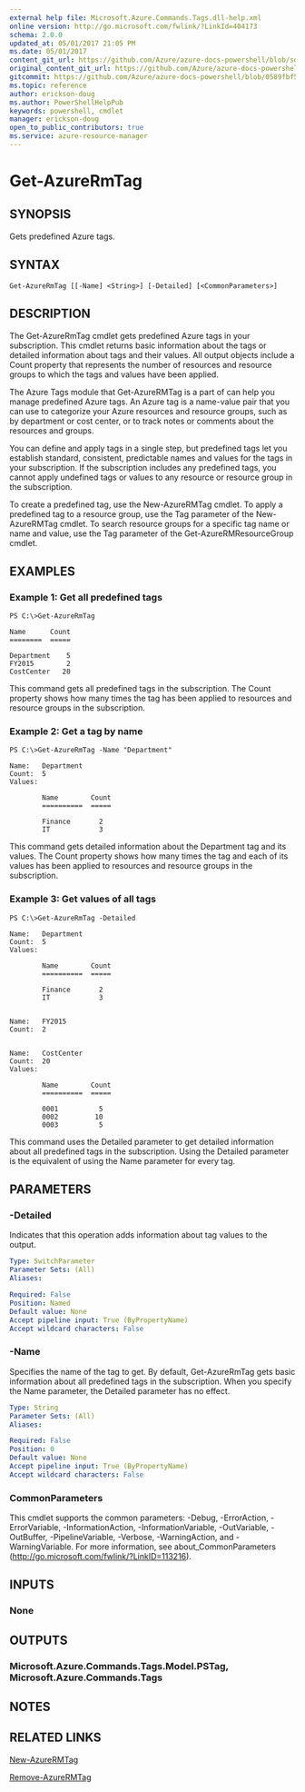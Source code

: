```yaml
---
external help file: Microsoft.Azure.Commands.Tags.dll-help.xml
online version: http://go.microsoft.com/fwlink/?LinkId=404173
schema: 2.0.0
updated_at: 05/01/2017 21:05 PM
ms.date: 05/01/2017
content_git_url: https://github.com/Azure/azure-docs-powershell/blob/sdw-version-test/azureps-cmdlets-docs/ResourceManager/AzureRM.Tags/v1.0.12/Get-AzureRmTag.md
original_content_git_url: https://github.com/Azure/azure-docs-powershell/blob/sdw-version-test/azureps-cmdlets-docs/ResourceManager/AzureRM.Tags/v1.0.12/Get-AzureRmTag.md
gitcommit: https://github.com/Azure/azure-docs-powershell/blob/0589fbf53d27e39e0cf445261d29c64fb0859d62
ms.topic: reference
author: erickson-doug
ms.author: PowerShellHelpPub
keywords: powershell, cmdlet
manager: erickson-doug
open_to_public_contributors: true
ms.service: azure-resource-manager
---
```


# Get-AzureRmTag

## SYNOPSIS
Gets predefined Azure tags.

## SYNTAX

```
Get-AzureRmTag [[-Name] <String>] [-Detailed] [<CommonParameters>]
```

## DESCRIPTION
The Get-AzureRmTag cmdlet gets predefined Azure tags in your subscription.
This cmdlet returns basic information about the tags or detailed information about tags and their values.
All output objects include a Count property that represents the number of resources and resource groups to which the tags and values have been applied.

The Azure Tags module that Get-AzureRMTag is a part of can help you manage predefined Azure tags.
An Azure tag is a name-value pair that you can use to categorize your Azure resources and resource groups, such as by department or cost center, or to track notes or comments about the resources and groups.

You can define and apply tags in a single step, but predefined tags let you establish standard, consistent, predictable names and values for the tags in your subscription.
If the subscription includes any predefined tags, you cannot apply undefined tags or values to any resource or resource group in the subscription.

To create a predefined tag, use the New-AzureRMTag cmdlet.
To apply a predefined tag to a resource group, use the Tag parameter of the New-AzureRMTag cmdlet.
To search resource groups for a specific tag name or name and value, use the Tag parameter of the Get-AzureRMResourceGroup cmdlet.

## EXAMPLES

### Example 1: Get all predefined tags
```
PS C:\>Get-AzureRmTag

Name      Count
========  =====

Department    5
FY2015        2
CostCenter   20
```

This command gets all predefined tags in the subscription.
The Count property shows how many times the tag has been applied to resources and resource groups in the subscription.

### Example 2: Get a tag by name
```
PS C:\>Get-AzureRmTag -Name "Department"

Name:   Department
Count:  5
Values: 

        Name        Count
        ==========  =====

        Finance       2
        IT            3
```

This command gets detailed information about the Department tag and its values.
The Count property shows how many times the tag and each of its values has been applied to resources and resource groups in the subscription.

### Example 3: Get values of all tags
```
PS C:\>Get-AzureRmTag -Detailed

Name:   Department
Count:  5
Values: 

        Name        Count
        ==========  =====

        Finance       2
        IT            3


Name:   FY2015
Count:  2


Name:   CostCenter
Count:  20
Values: 

        Name        Count
        ==========  =====

        0001          5
        0002         10
        0003          5
```

This command uses the Detailed parameter to get detailed information about all predefined tags in the subscription.
Using the Detailed parameter is the equivalent of using the Name parameter for every tag.

## PARAMETERS

### -Detailed
Indicates that this operation adds information about tag values to the output.

```yaml
Type: SwitchParameter
Parameter Sets: (All)
Aliases: 

Required: False
Position: Named
Default value: None
Accept pipeline input: True (ByPropertyName)
Accept wildcard characters: False
```

### -Name
Specifies the name of the tag to get.
By default, Get-AzureRmTag gets basic information about all predefined tags in the subscription.
When you specify the Name parameter, the Detailed parameter has no effect.

```yaml
Type: String
Parameter Sets: (All)
Aliases: 

Required: False
Position: 0
Default value: None
Accept pipeline input: True (ByPropertyName)
Accept wildcard characters: False
```

### CommonParameters
This cmdlet supports the common parameters: -Debug, -ErrorAction, -ErrorVariable, -InformationAction, -InformationVariable, -OutVariable, -OutBuffer, -PipelineVariable, -Verbose, -WarningAction, and -WarningVariable. For more information, see about_CommonParameters (http://go.microsoft.com/fwlink/?LinkID=113216).

## INPUTS

### None

## OUTPUTS

### Microsoft.Azure.Commands.Tags.Model.PSTag, Microsoft.Azure.Commands.Tags

## NOTES

## RELATED LINKS

[New-AzureRMTag]()

[Remove-AzureRMTag]()

